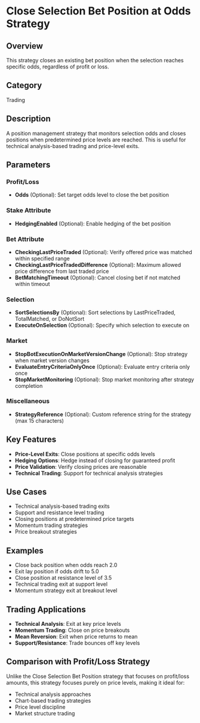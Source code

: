 # Close Selection Bet Position at Odds Strategy

## Overview
This strategy closes an existing bet position when the selection reaches specific odds, regardless of profit or loss.

## Category
Trading

## Description
A position management strategy that monitors selection odds and closes positions when predetermined price levels are reached. This is useful for technical analysis-based trading and price-level exits.

## Parameters

### Profit/Loss
- **Odds** (Optional): Set target odds level to close the bet position

### Stake Attribute
- **HedgingEnabled** (Optional): Enable hedging of the bet position

### Bet Attribute
- **CheckingLastPriceTraded** (Optional): Verify offered price was matched within specified range
- **CheckingLastPriceTradedDifference** (Optional): Maximum allowed price difference from last traded price
- **BetMatchingTimeout** (Optional): Cancel closing bet if not matched within timeout

### Selection
- **SortSelectionsBy** (Optional): Sort selections by LastPriceTraded, TotalMatched, or DoNotSort
- **ExecuteOnSelection** (Optional): Specify which selection to execute on

### Market
- **StopBotExecutionOnMarketVersionChange** (Optional): Stop strategy when market version changes
- **EvaluateEntryCriteriaOnlyOnce** (Optional): Evaluate entry criteria only once
- **StopMarketMonitoring** (Optional): Stop market monitoring after strategy completion

### Miscellaneous
- **StrategyReference** (Optional): Custom reference string for the strategy (max 15 characters)

## Key Features
- **Price-Level Exits**: Close positions at specific odds levels
- **Hedging Options**: Hedge instead of closing for guaranteed profit
- **Price Validation**: Verify closing prices are reasonable
- **Technical Trading**: Support for technical analysis strategies

## Use Cases
- Technical analysis-based trading exits
- Support and resistance level trading
- Closing positions at predetermined price targets
- Momentum trading strategies
- Price breakout strategies

## Examples
- Close back position when odds reach 2.0
- Exit lay position if odds drift to 5.0
- Close position at resistance level of 3.5
- Technical trading exit at support level
- Momentum strategy exit at breakout level

## Trading Applications
- **Technical Analysis**: Exit at key price levels
- **Momentum Trading**: Close on price breakouts
- **Mean Reversion**: Exit when price returns to mean
- **Support/Resistance**: Trade bounces off key levels

## Comparison with Profit/Loss Strategy
Unlike the Close Selection Bet Position strategy that focuses on profit/loss amounts, this strategy focuses purely on price levels, making it ideal for:
- Technical analysis approaches
- Chart-based trading strategies
- Price level discipline
- Market structure trading
